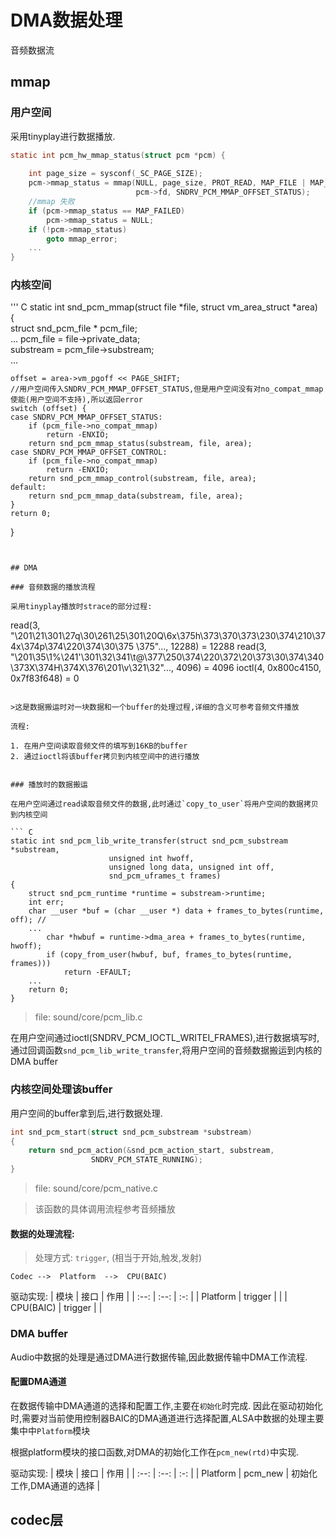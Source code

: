 # DMA数据处理

音频数据流

## mmap
### 用户空间

采用tinyplay进行数据播放.

``` C
static int pcm_hw_mmap_status(struct pcm *pcm) {                                                              
                                                                                                                                                               
    int page_size = sysconf(_SC_PAGE_SIZE);                                                                   
    pcm->mmap_status = mmap(NULL, page_size, PROT_READ, MAP_FILE | MAP_SHARED,                                
                            pcm->fd, SNDRV_PCM_MMAP_OFFSET_STATUS);                                           
    //mmap 失败
    if (pcm->mmap_status == MAP_FAILED)                                                                       
        pcm->mmap_status = NULL;                                                                              
    if (!pcm->mmap_status)                                                                                            
        goto mmap_error;        
    ...                                                                              
}
```

### 内核空间

''' C
static int snd_pcm_mmap(struct file *file, struct vm_area_struct *area)                                
{                                                                                                      
    struct snd_pcm_file * pcm_file;                                                                    
    ...
    pcm_file = file->private_data;                                                                     
    substream = pcm_file->substream;                                                                   
    ...                                 
                                                                                                       
    offset = area->vm_pgoff << PAGE_SHIFT;                                                             
    //用户空间传入SNDRV_PCM_MMAP_OFFSET_STATUS,但是用户空间没有对no_compat_mmap使能(用户空间不支持),所以返回error      
    switch (offset) {                                                                                  
    case SNDRV_PCM_MMAP_OFFSET_STATUS:                                                                 
        if (pcm_file->no_compat_mmap)                                                                  
            return -ENXIO;                                                                             
        return snd_pcm_mmap_status(substream, file, area);                                             
    case SNDRV_PCM_MMAP_OFFSET_CONTROL:                                                                
        if (pcm_file->no_compat_mmap)                                                                  
            return -ENXIO;                                                                             
        return snd_pcm_mmap_control(substream, file, area);                                            
    default:                                                                                           
        return snd_pcm_mmap_data(substream, file, area);                                               
    }                                                                                                  
    return 0;                                                                                          
}                                                                                                      

```


## DMA

### 音频数据的播放流程

采用tinyplay播放时strace的部分过程:
```
read(3, "\201\21\301\27q\30\261\25\301\20Q\6x\375h\373\370\373\230\374\210\374x\374p\374\220\374\30\375 \375"..., 12288) = 12288
read(3, "\201\35\1%\241'\301\32\341\t@\377\250\374\220\372\20\373\30\374\340\373X\374H\374X\376\201\v\321\32"..., 4096) = 4096
ioctl(4, 0x800c4150, 0x7f83f648)        = 0
```

>这是数据搬运时对一块数据和一个buffer的处理过程,详细的含义可参考音频文件播放

流程:

1. 在用户空间读取音频文件的填写到16KB的buffer
2. 通过ioctl将该buffer拷贝到内核空间中的进行播放


### 播放时的数据搬运

在用户空间通过read读取音频文件的数据,此时通过`copy_to_user`将用户空间的数据拷贝到内核空间

``` C
static int snd_pcm_lib_write_transfer(struct snd_pcm_substream *substream,                                         
                      unsigned int hwoff,                                                                     
                      unsigned long data, unsigned int off,                                                   
                      snd_pcm_uframes_t frames)                                                               
{                                                                                                             
    struct snd_pcm_runtime *runtime = substream->runtime;                                                     
    int err;                                                                                                  
    char __user *buf = (char __user *) data + frames_to_bytes(runtime, off); //                                 
    ...                                                                             
        char *hwbuf = runtime->dma_area + frames_to_bytes(runtime, hwoff);                                    
        if (copy_from_user(hwbuf, buf, frames_to_bytes(runtime, frames)))                                     
            return -EFAULT;                                                                                   
    ...                                                                                                        
    return 0;                                                                                                 
}                                                                                                             
```
>file: sound/core/pcm_lib.c

在用户空间通过ioctl(SNDRV_PCM_IOCTL_WRITEI_FRAMES),进行数据填写时,通过回调函数`snd_pcm_lib_write_transfer`,将用户空间的音频数据搬运到内核的DMA buffer


### 内核空间处理该buffer

用户空间的buffer拿到后,进行数据处理.
``` C
int snd_pcm_start(struct snd_pcm_substream *substream)                             
{                                                                                             
    return snd_pcm_action(&snd_pcm_action_start, substream,                        
                  SNDRV_PCM_STATE_RUNNING);                                        
}                                                                                  
```
>file: sound/core/pcm_native.c 

>该函数的具体调用流程参考音频播放

#### 数据的处理流程:

>处理方式: `trigger`, (相当于开始,触发,发射)

```
Codec -->  Platform  -->  CPU(BAIC)
```
驱动实现:
|   模块    |   接口  |   作用  |
|   :--:    |  :--:   |   :-: |
| Platform  | trigger |       |
| CPU(BAIC) | trigger |       |

### DMA buffer

Audio中数据的处理是通过DMA进行数据传输,因此数据传输中DMA工作流程.

#### 配置DMA通道

在数据传输中DMA通道的选择和配置工作,主要在`初始化`时完成. 因此在驱动初始化时,需要对当前使用控制器BAIC的DMA通道进行选择配置,ALSA中数据的处理主要集中中`Platform`模块

根据platform模块的接口函数,对DMA的初始化工作在`pcm_new(rtd)`中实现.

驱动实现:
|   模块    |   接口  |   作用  |
|   :--:    |  :--:   |   :-: |
| Platform  | pcm_new | 初始化工作,DMA通道的选择 |

####
## codec层

